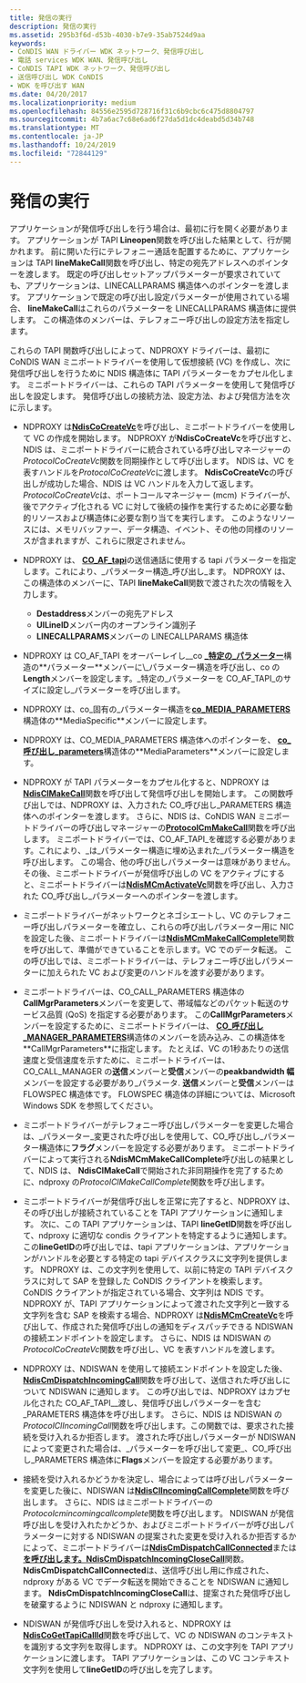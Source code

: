 ```yaml
---
title: 発信の実行
description: 発信の実行
ms.assetid: 295b3f6d-d53b-4030-b7e9-35ab7524d9aa
keywords:
- CoNDIS WAN ドライバー WDK ネットワーク、発信呼び出し
- 電話 services WDK WAN、発信呼び出し
- CoNDIS TAPI WDK ネットワーク、発信呼び出し
- 送信呼び出し WDK CoNDIS
- WDK を呼び出す WAN
ms.date: 04/20/2017
ms.localizationpriority: medium
ms.openlocfilehash: 84556e2595d728716f31c6b9cbc6c475d8804797
ms.sourcegitcommit: 4b7a6ac7c68e6ad6f27da5d1dc4deabd5d34b748
ms.translationtype: MT
ms.contentlocale: ja-JP
ms.lasthandoff: 10/24/2019
ms.locfileid: "72844129"
---
```

# <a name="making-outgoing-calls"></a>発信の実行





アプリケーションが発信呼び出しを行う場合は、最初に行を開く必要があります。 アプリケーションが TAPI **Lineopen**関数を呼び出した結果として、行が開かれます。 前に開いた行にテレフォニー通話を配置するために、アプリケーションは TAPI **lineMakeCall**関数を呼び出し、特定の宛先アドレスへのポインターを渡します。 既定の呼び出しセットアップパラメーターが要求されていても、アプリケーションは、LINECALLPARAMS 構造体へのポインターを渡します。 アプリケーションで既定の呼び出し設定パラメーターが使用されている場合、 **lineMakeCall**はこれらのパラメーターを LINECALLPARAMS 構造体に提供します。 この構造体のメンバーは、テレフォニー呼び出しの設定方法を指定します。

これらの TAPI 関数呼び出しによって、NDPROXY ドライバーは、最初に CoNDIS WAN ミニポートドライバーを使用して仮想接続 (VC) を作成し、次に発信呼び出しを行うために NDIS 構造体に TAPI パラメーターをカプセル化します。 ミニポートドライバーは、これらの TAPI パラメーターを使用して発信呼び出しを設定します。 発信呼び出しの接続方法、設定方法、および発信方法を次に示します。

-   NDPROXY は[**NdisCoCreateVc**](https://docs.microsoft.com/windows-hardware/drivers/ddi/ndis/nf-ndis-ndiscocreatevc)を呼び出し、ミニポートドライバーを使用して VC の作成を開始します。 NDPROXY が**NdisCoCreateVc**を呼び出すと、NDIS は、ミニポートドライバーに統合されている呼び出しマネージャーの*ProtocolCoCreateVc*関数を同期操作として呼び出します。 NDIS は、VC を表すハンドルを*ProtocolCoCreateVc*に渡します。 **NdisCoCreateVc**の呼び出しが成功した場合、NDIS は VC ハンドルを入力して返します。 *ProtocolCoCreateVc*は、ポートコールマネージャー (mcm) ドライバーが、後でアクティブ化される VC に対して後続の操作を実行するために必要な動的リソースおよび構造体に必要な割り当てを実行します。 このようなリソースには、メモリバッファー、データ構造、イベント、その他の同様のリソースが含まれますが、これらに限定されません。

-   NDPROXY は、 [**CO\_AF\_tapi**](https://docs.microsoft.com/previous-versions/windows/hardware/network/ff545373(v=vs.85))の送信通話に使用する tapi パラメーターを指定します。これにより、\_パラメーター構造\_呼び出し\_ます。 NDPROXY は、この構造体のメンバーに、TAPI **lineMakeCall**関数で渡された次の情報を入力します。
    -   **Destaddress**メンバーの宛先アドレス
    -   **UlLineID**メンバー内のオープンライン識別子
    -   **LINECALLPARAMS**メンバーの LINECALLPARAMS 構造体
-   NDPROXY は CO\_AF\_TAPI をオーバーレイし\_\_co [ **\_特定の\_パラメーター**](https://docs.microsoft.com/previous-versions/windows/hardware/network/ff545396(v=vs.85))構造の**パラメーター**メンバーに\_パラメーター構造を呼び出し、co の**Length**メンバーを設定します。\_特定の\_パラメーターを CO\_AF\_TAPI\_のサイズに設定し\_パラメーターを呼び出します。

-   NDPROXY は、co\_固有の\_パラメーター構造を[**co\_MEDIA\_PARAMETERS**](https://docs.microsoft.com/previous-versions/windows/hardware/network/ff545388(v=vs.85))構造体の**MediaSpecific**メンバーに設定します。

-   NDPROXY は、CO\_MEDIA\_PARAMETERS 構造体へのポインターを、 [**co\_呼び出し\_parameters**](https://docs.microsoft.com/previous-versions/windows/hardware/network/ff545384(v=vs.85))構造体の**MediaParameters**メンバーに設定します。

-   NDPROXY が TAPI パラメーターをカプセル化すると、NDPROXY は[**NdisClMakeCall**](https://docs.microsoft.com/windows-hardware/drivers/ddi/ndis/nf-ndis-ndisclmakecall)関数を呼び出して発信呼び出しを開始します。 この関数呼び出しでは、NDPROXY は、入力された CO\_呼び出し\_PARAMETERS 構造体へのポインターを渡します。 さらに、NDIS は、CoNDIS WAN ミニポートドライバーの呼び出しマネージャーの[**ProtocolCmMakeCall**](https://docs.microsoft.com/windows-hardware/drivers/ddi/ndis/nc-ndis-protocol_cm_make_call)関数を呼び出します。 ミニポートドライバーでは、CO\_AF\_TAPI\_を確認する必要があります。これにより、\_は\_パラメーター構造に埋め込まれた\_パラメーター構造を呼び出します。 この場合、他の呼び出しパラメーターは意味がありません。 その後、ミニポートドライバーが発信呼び出しの VC をアクティブにすると、ミニポートドライバーは[**NdisMCmActivateVc**](https://docs.microsoft.com/windows-hardware/drivers/ddi/ndis/nf-ndis-ndismcmactivatevc)関数を呼び出し、入力された CO\_呼び出し\_パラメーターへのポインターを渡します。

-   ミニポートドライバーがネットワークとネゴシエートし、VC のテレフォニー呼び出しパラメーターを確立し、これらの呼び出しパラメーター用に NIC を設定した後、ミニポートドライバーは[**NdisMCmMakeCallComplete**](https://docs.microsoft.com/windows-hardware/drivers/ddi/ndis/nf-ndis-ndismcmmakecallcomplete)関数を呼び出して、準備ができていることを示します。VC でのデータ転送。 この呼び出しでは、ミニポートドライバーは、テレフォニー呼び出しパラメーターに加えられた VC および変更のハンドルを渡す必要があります。

-   ミニポートドライバーは、CO\_CALL\_PARAMETERS 構造体の**CallMgrParameters**メンバーを変更して、帯域幅などのパケット転送のサービス品質 (QoS) を指定する必要があります。 この**CallMgrParameters**メンバーを設定するために、ミニポートドライバーは、 [**CO\_呼び出し\_MANAGER\_PARAMETERS**](https://docs.microsoft.com/previous-versions/windows/hardware/network/ff545381(v=vs.85))構造体のメンバーを読み込み、この構造体を**CallMgrParameters**に指定します。 たとえば、VC の1秒あたりの送信速度と受信速度を示すために、ミニポートドライバーは、CO\_CALL\_MANAGER の**送信**メンバーと**受信**メンバーの**peakbandwidth 幅**メンバーを設定する必要があり\_パラメータ. **送信**メンバーと**受信**メンバーは FLOWSPEC 構造体です。 FLOWSPEC 構造体の詳細については、Microsoft Windows SDK を参照してください。

-   ミニポートドライバーがテレフォニー呼び出しパラメーターを変更した場合は、\_パラメーター\_変更された呼び出しを使用して、CO\_呼び出し\_パラメーター構造体に**フラグ**メンバーを設定する必要があります。 ミニポートドライバーによって実行される**NdisMCmMakeCallComplete**呼び出しの結果として、NDIS は、 **NdisClMakeCall**で開始された非同期操作を完了するために、ndproxy の*ProtocolClMakeCallComplete*関数を呼び出します。

-   ミニポートドライバーが発信呼び出しを正常に完了すると、NDPROXY は、その呼び出しが接続されていることを TAPI アプリケーションに通知します。 次に、この TAPI アプリケーションは、TAPI **lineGetID**関数を呼び出して、ndproxy に適切な condis クライアントを特定するように通知します。 この**lineGetID**の呼び出しでは、tapi アプリケーションは、アプリケーションがハンドルを必要とする特定の tapi デバイスクラスに文字列を提供します。 NDPROXY は、この文字列を使用して、以前に特定の TAPI デバイスクラスに対して SAP を登録した CoNDIS クライアントを検索します。 CoNDIS クライアントが指定されている場合、文字列は NDIS です。 NDPROXY が、TAPI アプリケーションによって渡された文字列と一致する文字列を含む SAP を検索する場合、NDPROXY は[**NdisMCmCreateVc**](https://docs.microsoft.com/windows-hardware/drivers/ddi/ndis/nf-ndis-ndismcmcreatevc)を呼び出して、作成された発信呼び出しの通知をディスパッチできる NDISWAN の接続エンドポイントを設定します。 さらに、NDIS は NDISWAN の*ProtocolCoCreateVc*関数を呼び出し、VC を表すハンドルを渡します。

-   NDPROXY は、NDISWAN を使用して接続エンドポイントを設定した後、 [**NdisCmDispatchIncomingCall**](https://docs.microsoft.com/windows-hardware/drivers/ddi/ndis/nf-ndis-ndiscmdispatchincomingcall)関数を呼び出して、送信された呼び出しについて NDISWAN に通知します。 この呼び出しでは、NDPROXY はカプセル化された CO\_AF\_TAPI\_\_渡し、発信呼び出しパラメーターを含む\_PARAMETERS 構造体を呼び出します。 さらに、NDIS は NDISWAN の*ProtocolClIncomingCall*関数を呼び出します。この関数では、要求された接続を受け入れるか拒否します。 渡された呼び出しパラメーターが NDISWAN によって変更された場合は、\_パラメーターを呼び出して変更\_、CO\_呼び出し\_PARAMETERS 構造体に**Flags**メンバーを設定する必要があります。

-   接続を受け入れるかどうかを決定し、場合によっては呼び出しパラメーターを変更した後に、NDISWAN は[**NdisClIncomingCallComplete**](https://docs.microsoft.com/windows-hardware/drivers/ddi/ndis/nf-ndis-ndisclincomingcallcomplete)関数を呼び出します。 さらに、NDIS はミニポートドライバーの*Protocolcmincomingcallcomplete*関数を呼び出します。 NDISWAN が発信呼び出しを受け入れたかどうか、およびミニポートドライバーが呼び出しパラメーターに対する NDISWAN の提案された変更を受け入れるか拒否するかによって、ミニポートドライバーは[**NdisCmDispatchCallConnected**](https://docs.microsoft.com/windows-hardware/drivers/ddi/ndis/nf-ndis-ndiscmdispatchcallconnected)または[**を呼び出します。NdisCmDispatchIncomingCloseCall**](https://docs.microsoft.com/windows-hardware/drivers/ddi/ndis/nf-ndis-ndiscmdispatchincomingclosecall)関数。 **NdisCmDispatchCallConnected**は、送信呼び出し用に作成された、ndproxy がある VC でデータ転送を開始できることを NDISWAN に通知します。 **NdisCmDispatchIncomingCloseCall**は、提案された発信呼び出しを破棄するように NDISWAN と ndproxy に通知します。

-   NDISWAN が発信呼び出しを受け入れると、NDPROXY は[**NdisCoGetTapiCallId**](https://docs.microsoft.com/windows-hardware/drivers/ddi/ndis/nf-ndis-ndiscogettapicallid)関数を呼び出して、VC の NDISWAN のコンテキストを識別する文字列を取得します。 NDPROXY は、この文字列を TAPI アプリケーションに渡します。 TAPI アプリケーションは、この VC コンテキスト文字列を使用して**lineGetID**の呼び出しを完了します。

 

 





